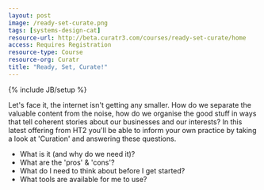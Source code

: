 ```yaml
---
layout: post
image: /ready-set-curate.png
tags: [systems-design-cat]
resource-url: http://beta.curatr3.com/courses/ready-set-curate/home
access: Requires Registration
resource-type: Course
resource-org: Curatr
title: "Ready, Set, Curate!"
---
```

{% include JB/setup %}

Let's face it, the internet isn't getting any smaller. How do we separate the valuable content from the noise, how do we organise the good stuff in ways that tell coherent stories about our businesses and our interests? In this latest offering from HT2 you'll be able to inform your own practice by taking a look at 'Curation' and answering these questions.

- What is it (and why do we need it)?
- What are the 'pros' & 'cons'?
- What do I need to think about before I get started?
- What tools are available for me to use?
